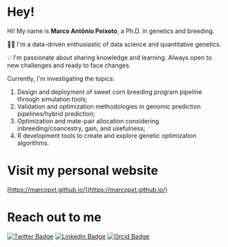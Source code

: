 # Hey!

Hi! My name is **Marco Antônio Peixoto**, a Ph.D. in genetics and breeding.

👨‍💻 I'm a data-driven enthusiastic of data science and quantitative genetics.

💡 I'm passionate about sharing knowledge and learning. Always open to new challenges and ready to face changes.

Currently, I'm investigating the topics:

1. Design and deployment of sweet corn breeding program pipeline through simulation tools;
2. Validation and optimization methodologies in genomic prediction pipelines/hybrid prediction;
3. Optimization and mate-pair allocation considering inbreeding/coancestry, gain, and usefulness;
4. R development tools to create and explore genetic optimization algorithms.

# Visit my personal website

[https://marcopxt.github.io/](https://marcopxt.github.io/)
# Reach out to me
[![Twitter Badge](https://img.shields.io/badge/-@marcopxt-6cc?style=flat-square&labelColor=6cc&logo=twitter&logoColor=white&link=https://twitter.com/marcopxt)](https://twitter.com/marcopxt)
[![Linkedin Badge](https://img.shields.io/badge/-Marco%20Antônio%20Peixoto-6cc?style=flat-square&logo=Linkedin&logoColor=white&link=https://www.linkedin.com/in/marco-antonio-peixoto-088660194/)](https://www.linkedin.com/in/marco-antônio-peixoto-088660194/)
[![Orcid Badge](https://img.shields.io/badge/-Marco%20Antônio%20Peixoto-6cc?style=flat-square&logo=Orcid&logoColor=white&link=https://www.orcid.org/0000-0003-0564-7068/)](https://orcid.org/0000-0003-0564-7068)
